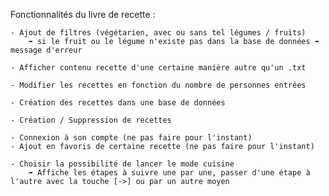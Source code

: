 Fonctionnalités du livre de recette : 

	- Ajout de filtres (végétarien, avec ou sans tel légumes / fruits)
		➡ si le fruit ou le légume n'existe pas dans la base de données ➡ message d'erreur

	- Afficher contenu recette d'une certaine manière autre qu'un .txt

	- Modifier les recettes en fonction du nombre de personnes entrées

	- Création des recettes dans une base de données

	- Création / Suppression de recettes

	- Connexion à son compte (ne pas faire pour l'instant)
	- Ajout en favoris de certaine recette (ne pas faire pour l'instant)

	- Choisir la possibilité de lancer le mode cuisine
		➡ Affiche les étapes à suivre une par une, passer d'une étape à l'autre avec la touche [->] ou par un autre moyen
